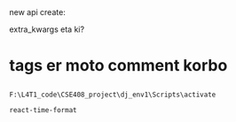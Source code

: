 ##

new api create: 

extra_kwargs eta ki? 
# tags er moto comment korbo 




##


```
F:\L4T1_code\CSE408_project\dj_env1\Scripts\activate

react-time-format
```